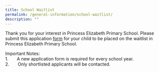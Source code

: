 ```yaml
---
title: School Waitlist
permalink: /general-information/school-waitlist/
description: ""
---
```


Thank you for your interest in Princess Elizabeth Primary School. Please submit this application [form](https://form.gov.sg/63b7708c6f848a0012e5b7a2) for your child to be placed on the waitlist in Princess Elizabeth Primary School.

Important Notes: <br>
1.       A new application form is required for every school year. <br>
2.       Only shortlisted applicants will be contacted.